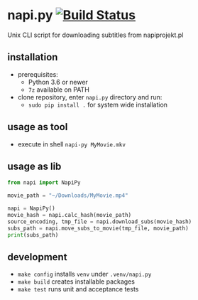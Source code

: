 # napi.py [![Build Status](https://travis-ci.com/emkor/napi.py.svg?branch=master)](https://travis-ci.com/emkor/napi.py)
Unix CLI script for downloading subtitles from napiprojekt.pl

## installation
- prerequisites:
    - Python 3.6 or newer
    - `7z` available on PATH
- clone repository, enter `napi.py` directory and run:
    - `sudo pip install .` for system wide installation

## usage as tool
- execute in shell `napi-py MyMovie.mkv`

## usage as lib
```python
from napi import NapiPy

movie_path = "~/Downloads/MyMovie.mp4"

napi = NapiPy()
movie_hash = napi.calc_hash(movie_path)
source_encoding, tmp_file = napi.download_subs(movie_hash)
subs_path = napi.move_subs_to_movie(tmp_file, movie_path)
print(subs_path)
```

## development
- `make config` installs `venv` under `.venv/napi.py`
- `make build` creates installable packages
- `make test` runs unit and acceptance tests